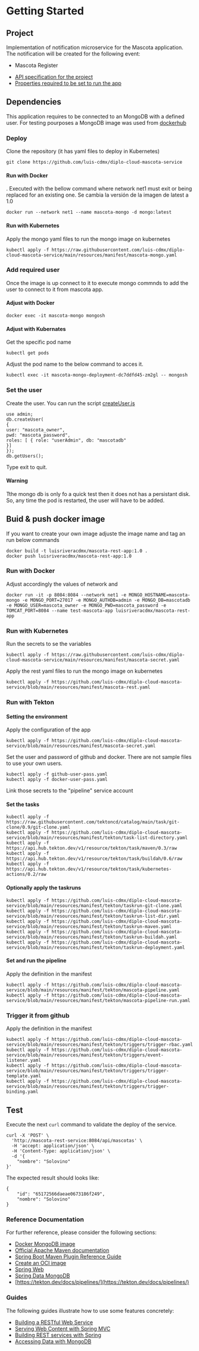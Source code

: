 # Getting Started

## Project

Implementation of notification microservice for the Mascota application.
The notification will be created for the following event:
- Mascota Register

* [API specification for the project](https://raw.githubusercontent.com/luis-cdmx/diplo-cloud-mascota-service/main/src/main/resources/api.yaml)
* [Properties required to be set to run the app](https://github.com/luis-cdmx/diplo-cloud-mascota-service/blob/main/src/main/resources/application.properties)


## Dependencies
This application requires to be connected to an MongoDB with a defined user. 
For testing pourposes a MongoDB image was used from
[dockerhub](https://hub.docker.com/_/mongo)

### Deploy
Clone the repository (it has yaml files to deploy in Kubernetes)
```shell
git clone https://github.com/luis-cdmx/diplo-cloud-mascota-service 
```
#### Run with Docker
. Executed with the bellow command where network net1 must exit or being replaced for an existing one.
Se cambia la versión de la imagen de latest a 1.0
```shell
docker run --network net1 --name mascota-mongo -d mongo:latest
```
#### Run with Kubernetes
Apply the mongo yaml files to run the mongo image on kubernetes
```shell
kubectl apply -f https://raw.githubusercontent.com/luis-cdmx/diplo-cloud-mascota-service/main/resources/manifest/mascota-mongo.yaml
```

### Add required user
Once the image is up connect to it to execute mongo commnds to add the user to connect to it from mascota app.
#### Adjust with Docker
```shell
docker exec -it mascota-mongo mongosh
```
#### Adjust with Kubernates
Get the specific pod name
```shell
kubectl get pods
```
Adjust the pod name to the below command to acces it.
```shell
kubectl exec -it mascota-mongo-deployment-dc7ddfd45-zm2gl -- mongosh
```
### Set the user
Create the user. You can run the script [createUser.js](https://github.com/luis-cdmx/diplo-cloud-mascota-service/blob/main/resources/scripts/createUser.js)
```shell
use admin;
db.createUser(
{
user: "mascota_owner",
pwd: "mascota_password",
roles: [ { role: "userAdmin", db: "mascotadb"
}]
});
db.getUsers();
```
Type exit to quit.
#### Warning
Tthe mongo db is only fo a quick test then it does not has a persistant disk. So, any time the pod is restarted, the user will have to be added.

## Buid & push docker image 
If you want to create your own image adjuste the image name and tag an run below commands
```shell
docker build -t luisriveracdmx/mascota-rest-app:1.0 .
docker push luisriveracdmx/mascota-rest-app:1.0
```
### Run with Docker
Adjust accordingly the values of network and 
```shell
docker run -it -p 8084:8084 --network net1 -e MONGO_HOSTNAME=mascota-mongo -e MONGO_PORT=27017 -e MONGO_AUTHDB=admin -e MONGO_DB=mascotadb -e MONGO_USER=mascota_owner -e MONGO_PWD=mascota_password -e TOMCAT_PORT=8084 --name test-mascota-app luisriveracdmx/mascota-rest-app
```
### Run with Kubernetes
Run the secrets to se the variables
```shell
kubectl apply -f https://raw.githubusercontent.com/luis-cdmx/diplo-cloud-mascota-service/main/resources/manifest/mascota-secret.yaml
```
Apply the rest yaml files to run the mongo image on kubernetes
```shell
kubectl apply -f https://github.com/luis-cdmx/diplo-cloud-mascota-service/blob/main/resources/manifest/mascota-rest.yaml
```
### Run with Tekton
#### Setting the environment
Apply the configuration of the app
```shell
kubectl apply -f https://github.com/luis-cdmx/diplo-cloud-mascota-service/blob/main/resources/manifest/mascota-secret.yaml
```
Set the user and password of github and docker. There are not sample files to use your own users. 
```shell
kubectl apply -f github-user-pass.yaml 
kubectl apply -f docker-user-pass.yaml
```
Link those secrets to the "pipeline" service account
#### Set the tasks
```shell
kubectl apply -f https://raw.githubusercontent.com/tektoncd/catalog/main/task/git-clone/0.9/git-clone.yaml
kubectl apply -f https://github.com/luis-cdmx/diplo-cloud-mascota-service/blob/main/resources/manifest/tekton/task-list-directory.yaml
kubectl apply -f https://api.hub.tekton.dev/v1/resource/tekton/task/maven/0.3/raw
kubectl apply -f https://api.hub.tekton.dev/v1/resource/tekton/task/buildah/0.6/raw
kubectl apply -f https://api.hub.tekton.dev/v1/resource/tekton/task/kubernetes-actions/0.2/raw
```
#### Optionally apply the taskruns
```shell
kubectl apply -f https://github.com/luis-cdmx/diplo-cloud-mascota-service/blob/main/resources/manifest/tekton/taskrun-git-clone.yaml
kubectl apply -f https://github.com/luis-cdmx/diplo-cloud-mascota-service/blob/main/resources/manifest/tekton/taskrun-list-dir.yaml
kubectl apply -f https://github.com/luis-cdmx/diplo-cloud-mascota-service/blob/main/resources/manifest/tekton/taskrun-maven.yaml
kubectl apply -f https://github.com/luis-cdmx/diplo-cloud-mascota-service/blob/main/resources/manifest/tekton/taskrun-buildah.yaml
kubectl apply -f https://github.com/luis-cdmx/diplo-cloud-mascota-service/blob/main/resources/manifest/tekton/taskrun-deployment.yaml
```
#### Set and run the pipeline
Apply the definition in the manifest
```shell
kubectl apply -f https://github.com/luis-cdmx/diplo-cloud-mascota-service/blob/main/resources/manifest/tekton/mascota-pipeline.yaml
kubectl apply -f https://github.com/luis-cdmx/diplo-cloud-mascota-service/blob/main/resources/manifest/tekton/mascota-pipeline-run.yaml
```
### Trigger it from github
Apply the definition in the manifest
```shell
kubectl apply -f https://github.com/luis-cdmx/diplo-cloud-mascota-service/blob/main/resources/manifest/tekton/triggers/trigger-rbac.yaml
kubectl apply -f https://github.com/luis-cdmx/diplo-cloud-mascota-service/blob/main/resources/manifest/tekton/triggers/event-listener.yaml
kubectl apply -f https://github.com/luis-cdmx/diplo-cloud-mascota-service/blob/main/resources/manifest/tekton/triggers/trigger-template.yaml
kubectl apply -f https://github.com/luis-cdmx/diplo-cloud-mascota-service/blob/main/resources/manifest/tekton/triggers/trigger-binding.yaml
```

## Test
Execute the next `curl` command to validate the deploy of the service. 
```shell
curl -X 'POST' \
  'http://mascota-rest-service:8084/api/mascotas' \
  -H 'accept: application/json' \
  -H 'Content-Type: application/json' \
  -d '{
    "nombre": "Solovino"
}'
```

The expected result should looks like:

```
{
    "id": "65172566daeae0673186f249",
    "nombre": "Solovino"
}
```
 
### Reference Documentation
For further reference, please consider the following sections:
* [Docker MongoDB image](https://hub.docker.com/_/mongo)
* [Official Apache Maven documentation](https://maven.apache.org/guides/index.html)
* [Spring Boot Maven Plugin Reference Guide](https://docs.spring.io/spring-boot/docs/2.7.15/maven-plugin/reference/html/)
* [Create an OCI image](https://docs.spring.io/spring-boot/docs/2.7.15/maven-plugin/reference/html/#build-image)
* [Spring Web](https://docs.spring.io/spring-boot/docs/2.7.15/reference/htmlsingle/index.html#web)
* [Spring Data MongoDB](https://docs.spring.io/spring-boot/docs/2.7.15/reference/htmlsingle/index.html#data.nosql.mongodb)
* [https://tekton.dev/docs/pipelines/](https://tekton.dev/docs/pipelines/)

### Guides
The following guides illustrate how to use some features concretely:

* [Building a RESTful Web Service](https://spring.io/guides/gs/rest-service/)
* [Serving Web Content with Spring MVC](https://spring.io/guides/gs/serving-web-content/)
* [Building REST services with Spring](https://spring.io/guides/tutorials/rest/)
* [Accessing Data with MongoDB](https://spring.io/guides/gs/accessing-data-mongodb/)
